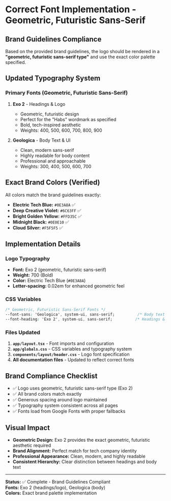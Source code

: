 # Correct Font Implementation - Geometric, Futuristic Sans-Serif

## Brand Guidelines Compliance

Based on the provided brand guidelines, the logo should be rendered in a **"geometric, futuristic sans-serif type"** and use the exact color palette specified.

## Updated Typography System

### Primary Fonts (Geometric, Futuristic Sans-Serif)
1. **Exo 2** - Headings & Logo
   - Geometric, futuristic design
   - Perfect for the "Habs" wordmark as specified
   - Bold, tech-inspired aesthetic
   - Weights: 400, 500, 600, 700, 800, 900

2. **Geologica** - Body Text & UI
   - Clean, modern sans-serif
   - Highly readable for body content
   - Professional and approachable
   - Weights: 300, 400, 500, 600, 700

## Exact Brand Colors (Verified)

All colors match the brand guidelines exactly:

- **Electric Tech Blue:** `#0E3A8A` ✅
- **Deep Creative Violet:** `#6C63FF` ✅
- **Bright Golden Yellow:** `#FFD35C` ✅
- **Midnight Black:** `#0E0E10` ✅
- **Cloud Silver:** `#F5F5F5` ✅

## Implementation Details

### Logo Typography
- **Font:** Exo 2 (geometric, futuristic sans-serif)
- **Weight:** 700 (Bold)
- **Color:** Electric Tech Blue (`#0E3A8A`)
- **Letter-spacing:** 0.02em for enhanced geometric feel

### CSS Variables
```css
/* Geometric, Futuristic Sans-Serif Fonts */
--font-sans: 'Geologica', system-ui, sans-serif;          /* Body text */
--font-heading: 'Exo 2', system-ui, sans-serif;          /* Headings & Logo */
```

### Files Updated
1. **`app/layout.tsx`** - Font imports and configuration
2. **`app/globals.css`** - CSS variables and typography system
3. **`components/layout/header.css`** - Logo font specification
4. **All documentation files** - Updated to reflect correct fonts

## Brand Compliance Checklist

- ✅ Logo uses geometric, futuristic sans-serif type (Exo 2)
- ✅ All brand colors match exactly
- ✅ Generous spacing around logo maintained
- ✅ Typography system consistent across all pages
- ✅ Fonts load from Google Fonts with proper fallbacks

## Visual Impact

- **Geometric Design:** Exo 2 provides the exact geometric, futuristic aesthetic required
- **Brand Alignment:** Perfect match for tech company identity
- **Professional Appearance:** Clean, modern, and highly readable
- **Consistent Hierarchy:** Clear distinction between headings and body text

---

**Status:** ✅ Complete - Brand Guidelines Compliant  
**Fonts:** Exo 2 (headings/logo), Geologica (body)  
**Colors:** Exact brand palette implementation



